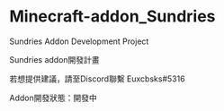 # Minecraft-addon_Sundries
Sundries Addon Development Project

Sundries addon開發計畫

若想提供建議，請至Discord聯繫 Euxcbsks#5316

Addon開發狀態：開發中
